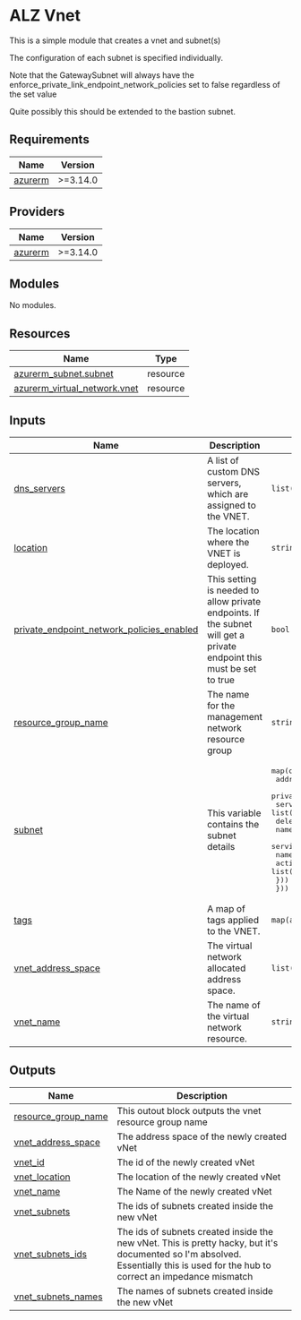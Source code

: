# ALZ Vnet

This is a simple module that creates a vnet and subnet(s)

The configuration of each subnet is specified individually.

Note that the GatewaySubnet will always have the enforce_private_link_endpoint_network_policies set to false regardless of the set value

Quite possibly this should be extended to the bastion subnet.

<!-- BEGIN_TF_DOCS -->

## Requirements

| Name                                                               | Version  |
| ------------------------------------------------------------------ | -------- |
| <a name="requirement_azurerm"></a> [azurerm](#requirement_azurerm) | >=3.14.0 |

## Providers

| Name                                                         | Version  |
| ------------------------------------------------------------ | -------- |
| <a name="provider_azurerm"></a> [azurerm](#provider_azurerm) | >=3.14.0 |

## Modules

No modules.

## Resources

| Name                                                                                                                            | Type     |
| ------------------------------------------------------------------------------------------------------------------------------- | -------- |
| [azurerm_subnet.subnet](https://registry.terraform.io/providers/hashicorp/azurerm/latest/docs/resources/subnet)                 | resource |
| [azurerm_virtual_network.vnet](https://registry.terraform.io/providers/hashicorp/azurerm/latest/docs/resources/virtual_network) | resource |

## Inputs

| Name                                                                                                                                                         | Description                                                                                                           | Type                                                                                                                                                                                                                                                                                                            | Default | Required |
| ------------------------------------------------------------------------------------------------------------------------------------------------------------ | --------------------------------------------------------------------------------------------------------------------- | --------------------------------------------------------------------------------------------------------------------------------------------------------------------------------------------------------------------------------------------------------------------------------------------------------------- | ------- | :------: |
| <a name="input_dns_servers"></a> [dns_servers](#input_dns_servers)                                                                                           | A list of custom DNS servers, which are assigned to the VNET.                                                         | `list(any)`                                                                                                                                                                                                                                                                                                     | `[]`    |    no    |
| <a name="input_location"></a> [location](#input_location)                                                                                                    | The location where the VNET is deployed.                                                                              | `string`                                                                                                                                                                                                                                                                                                        | n/a     |   yes    |
| <a name="input_private_endpoint_network_policies_enabled"></a> [private_endpoint_network_policies_enabled](#input_private_endpoint_network_policies_enabled) | This setting is needed to allow private endpoints. If the subnet will get a private endpoint this must be set to true | `bool`                                                                                                                                                                                                                                                                                                          | `false` |    no    |
| <a name="input_resource_group_name"></a> [resource_group_name](#input_resource_group_name)                                                                   | The name for the management network resource group                                                                    | `string`                                                                                                                                                                                                                                                                                                        | n/a     |   yes    |
| <a name="input_subnet"></a> [subnet](#input_subnet)                                                                                                          | This variable contains the subnet details                                                                             | <pre>map(object({<br> address_prefixes = list(string)<br> private_endpoint_network_policies_enabled = bool<br> service_endpoints = list(string)<br> delegations = list(object({<br> name = string<br> service_delegation = list(object({<br> name = string<br> actions = list(string) }))<br> }))<br> }))</pre> | n/a     |   yes    |
| <a name="input_tags"></a> [tags](#input_tags)                                                                                                                | A map of tags applied to the VNET.                                                                                    | `map(any)`                                                                                                                                                                                                                                                                                                      | n/a     |   yes    |
| <a name="input_vnet_address_space"></a> [vnet_address_space](#input_vnet_address_space)                                                                      | The virtual network allocated address space.                                                                          | `list(string)`                                                                                                                                                                                                                                                                                                  | n/a     |   yes    |
| <a name="input_vnet_name"></a> [vnet_name](#input_vnet_name)                                                                                                 | The name of the virtual network resource.                                                                             | `string`                                                                                                                                                                                                                                                                                                        | n/a     |   yes    |

## Outputs

| Name                                                                                         | Description                                                                                                                                                                      |
| -------------------------------------------------------------------------------------------- | -------------------------------------------------------------------------------------------------------------------------------------------------------------------------------- |
| <a name="output_resource_group_name"></a> [resource_group_name](#output_resource_group_name) | This outout block outputs the vnet resource group name                                                                                                                           |
| <a name="output_vnet_address_space"></a> [vnet_address_space](#output_vnet_address_space)    | The address space of the newly created vNet                                                                                                                                      |
| <a name="output_vnet_id"></a> [vnet_id](#output_vnet_id)                                     | The id of the newly created vNet                                                                                                                                                 |
| <a name="output_vnet_location"></a> [vnet_location](#output_vnet_location)                   | The location of the newly created vNet                                                                                                                                           |
| <a name="output_vnet_name"></a> [vnet_name](#output_vnet_name)                               | The Name of the newly created vNet                                                                                                                                               |
| <a name="output_vnet_subnets"></a> [vnet_subnets](#output_vnet_subnets)                      | The ids of subnets created inside the new vNet                                                                                                                                   |
| <a name="output_vnet_subnets_ids"></a> [vnet_subnets_ids](#output_vnet_subnets_ids)          | The ids of subnets created inside the new vNet. This is pretty hacky, but it's documented so I'm absolved. Essentially this is used for the hub to correct an impedance mismatch |
| <a name="output_vnet_subnets_names"></a> [vnet_subnets_names](#output_vnet_subnets_names)    | The names of subnets created inside the new vNet                                                                                                                                 |

<!-- END_TF_DOCS -->

